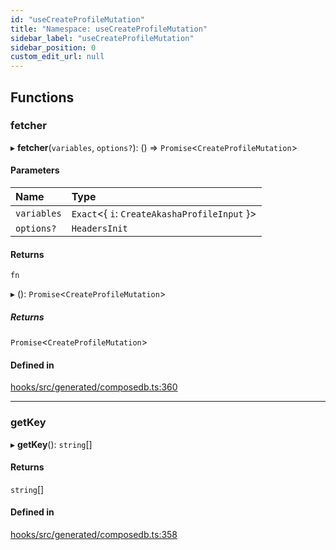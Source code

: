 ```yaml
---
id: "useCreateProfileMutation"
title: "Namespace: useCreateProfileMutation"
sidebar_label: "useCreateProfileMutation"
sidebar_position: 0
custom_edit_url: null
---
```


## Functions

### fetcher

▸ **fetcher**(`variables`, `options?`): () => `Promise`<`CreateProfileMutation`\>

#### Parameters

| Name | Type |
| :------ | :------ |
| `variables` | `Exact`<{ `i`: `CreateAkashaProfileInput`  }\> |
| `options?` | `HeadersInit` |

#### Returns

`fn`

▸ (): `Promise`<`CreateProfileMutation`\>

##### Returns

`Promise`<`CreateProfileMutation`\>

#### Defined in

[hooks/src/generated/composedb.ts:360](https://github.com/AKASHAorg/akasha-core/blob/6ca157f7/libs/hooks/src/generated/composedb.ts#L360)

___

### getKey

▸ **getKey**(): `string`[]

#### Returns

`string`[]

#### Defined in

[hooks/src/generated/composedb.ts:358](https://github.com/AKASHAorg/akasha-core/blob/6ca157f7/libs/hooks/src/generated/composedb.ts#L358)

